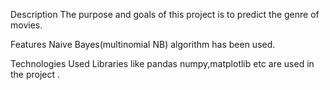 Description
The purpose and goals of this project is to predict the genre of movies.

Features
Naive Bayes(multinomial NB) algorithm has been used.

Technologies Used
Libraries like pandas numpy,matplotlib etc are used in the project .
